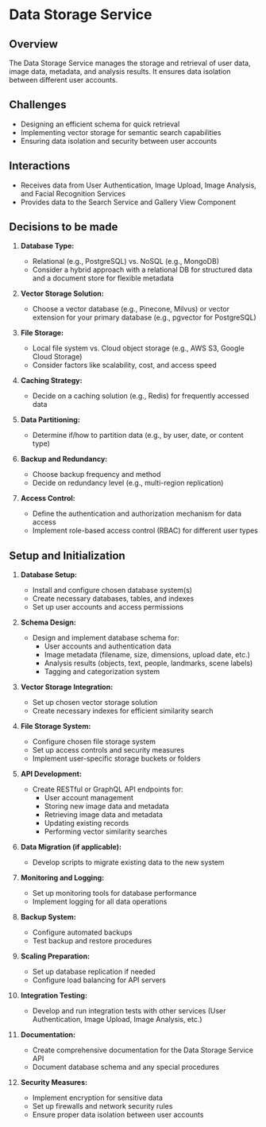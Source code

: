 # Data Storage Service

## Overview
The Data Storage Service manages the storage and retrieval of user data, image data, metadata, and analysis results. It ensures data isolation between different user accounts.

## Challenges
- Designing an efficient schema for quick retrieval
- Implementing vector storage for semantic search capabilities
- Ensuring data isolation and security between user accounts

## Interactions
- Receives data from User Authentication, Image Upload, Image Analysis, and Facial Recognition Services
- Provides data to the Search Service and Gallery View Component

## Decisions to be made

1. **Database Type:**
   - Relational (e.g., PostgreSQL) vs. NoSQL (e.g., MongoDB)
   - Consider a hybrid approach with a relational DB for structured data and a document store for flexible metadata

2. **Vector Storage Solution:**
   - Choose a vector database (e.g., Pinecone, Milvus) or vector extension for your primary database (e.g., pgvector for PostgreSQL)

3. **File Storage:**
   - Local file system vs. Cloud object storage (e.g., AWS S3, Google Cloud Storage)
   - Consider factors like scalability, cost, and access speed

4. **Caching Strategy:**
   - Decide on a caching solution (e.g., Redis) for frequently accessed data

5. **Data Partitioning:**
   - Determine if/how to partition data (e.g., by user, date, or content type)

6. **Backup and Redundancy:**
   - Choose backup frequency and method
   - Decide on redundancy level (e.g., multi-region replication)

7. **Access Control:**
   - Define the authentication and authorization mechanism for data access
   - Implement role-based access control (RBAC) for different user types

## Setup and Initialization

1. **Database Setup:**
   - Install and configure chosen database system(s)
   - Create necessary databases, tables, and indexes
   - Set up user accounts and access permissions

2. **Schema Design:**
   - Design and implement database schema for:
     - User accounts and authentication data
     - Image metadata (filename, size, dimensions, upload date, etc.)
     - Analysis results (objects, text, people, landmarks, scene labels)
     - Tagging and categorization system

3. **Vector Storage Integration:**
   - Set up chosen vector storage solution
   - Create necessary indexes for efficient similarity search

4. **File Storage System:**
   - Configure chosen file storage system
   - Set up access controls and security measures
   - Implement user-specific storage buckets or folders

5. **API Development:**
   - Create RESTful or GraphQL API endpoints for:
     - User account management
     - Storing new image data and metadata
     - Retrieving image data and metadata
     - Updating existing records
     - Performing vector similarity searches

6. **Data Migration (if applicable):**
   - Develop scripts to migrate existing data to the new system

7. **Monitoring and Logging:**
   - Set up monitoring tools for database performance
   - Implement logging for all data operations

8. **Backup System:**
   - Configure automated backups
   - Test backup and restore procedures

9. **Scaling Preparation:**
   - Set up database replication if needed
   - Configure load balancing for API servers

10. **Integration Testing:**
    - Develop and run integration tests with other services (User Authentication, Image Upload, Image Analysis, etc.)

11. **Documentation:**
    - Create comprehensive documentation for the Data Storage Service API
    - Document database schema and any special procedures

12. **Security Measures:**
    - Implement encryption for sensitive data
    - Set up firewalls and network security rules
    - Ensure proper data isolation between user accounts